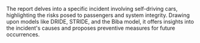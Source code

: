 The report delves into a specific incident involving self-driving cars, highlighting the risks posed to passengers and system integrity. Drawing upon models like DRIDE, STRIDE, and the Biba model, it offers insights into the incident's causes and proposes preventive measures for future occurrences.
